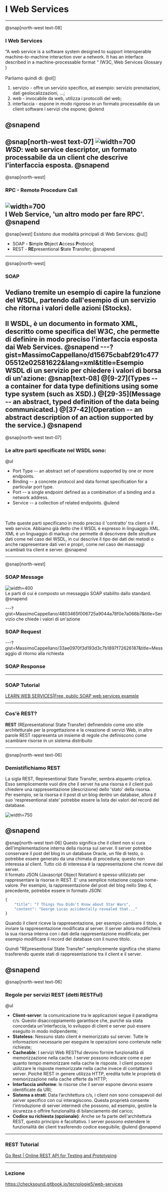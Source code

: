 # I Web Services

---

@snap[north-west text-08]
### I Web Services
“A web service is a software system designed to support interoperable machine-to-machine interaction over a network. It has an interface described in a machine-processable format “ (W3C, Web Services Glossary )
<br><br>
Parliamo quindi di:
@ol[]
1. servizio - offre un servizio specifico, ad esempio: servizio prenotazioni, dati geolocalizzazioni, ...;
1. web - invocabile da web, utilizza i protocolli del web;
1. interfaccia - espone in modo rigoroso in un formato processabile da un client software i servizi che espone;
@olend

@snapend
---
@snap[north-west text-07]
![width=700](assets/img/intro_ws_roles.gif)
<br>
*WSD*: web service descriptor, un formato processabile da un client che descrive l'interfaccia esposta.
@snapend
---
@snap[north-west]
### RPC - Remote Procedure Call
![width=700](assets/img/RPC.PNG)
<br>
I Web Service, 'un altro modo per fare RPC'.
@snapend
---
@snap[west]
Esistono due modalità principali di Web Services:
@ul[]
* SOAP - **S**imple **O**bject **A**ccess **P**rotocol;
* REST - **RE**presentional **S**tate **T**ransfer;
@snapend
---
@snap[north-west]
### SOAP
Vediano tremite un esempio di capire la funzione del WSDL, partendo dall'esempio di un servizio che ritorna i valori delle azioni (Stocks).<br>
<br>
Il WSDL, è un documento in formato XML, descritto come specifica del W3C, che permette di definire in
modo preciso l'interfaccia esposta dai Web Services.
@snapend
---?gist=MassimoCappellano/d15675cbabf291c47705512e02581622&lang=xml&title=Esempio WSDL di un servizio per chiedere i valori di borsa di un'azione:
@snap[text-08]
@[9-27](Types -- a container for data type definitions using some type system (such as XSD).)
@[29-35](Message -- an abstract, typed definition of the data being communicated.)
@[37-42](Operation -- an abstract description of an action supported by the service.)
@snapend
---

@snap[north-west text-07]
### Le altre parti specificate nel WSDL sono:
@ul[](false)
* Port Type -- an abstract set of operations supported by one or more endpoints.
* Binding -- a concrete protocol and data format specification for a particular port type.
* Port -- a single endpoint defined as a combination of a binding and a network address.
* Service -- a collection of related endpoints.
@ulend
<br>
<br>
Tutte queste parti specificano in modo preciso il 'contratto' tra client e il web service. Abbiamo già detto che il WSDL è espresso in linguaggio XML.  
<br>
XML è un linguaggio di markup che permette di descrivere delle strutture dati come nel caso del WSDL, in cui descrive il tipo dei dati dei metodi o anche rappresentare dati veri e propri, come nel caso dei massaggi scambiati tra client e server.  
@snapend

---
@snap[north-west]
### SOAP Message
![width=400](assets/img/SOAPSimpleO1.png)
<br>
Le parti di cui è composto un messaggio SOAP stabilito dallo standard.
@snapend

---?gist=MassimoCappellano/4803465f006725a9044a78f0e7a066b7&title=Servizio che chiede i valori di un'azione
### SOAP Request

---?gist=MassimoCappellano/33ae0970f3d193d3c7b1897f72626187&title=Messaggio di ritorno alla richiesta
### SOAP Response
---

### SOAP Tutorial


[LEARN WEB SERVICES|Free, public SOAP web services example](http://www.learnwebservices.com/)

---
### Cos'è REST?

**REST** (REpresentational State Transfer) definendolo come uno stile architetturale per la progettazione e la creazione di servizi Web, in altre parole REST rappresenta un insieme di regole che definiscono come scambiare risorse in un sistema distribuito

---
@snap[north-west text-06]
### Demistifichiamo REST

La sigla REST, Representional State Transfer, sembra alquanto criptica.  
Esso semplicemente vuol dire che il server ha una risorsa e il client può chiedere una rappresentazione (descrizione) dello 'stato' della risorsa. 
<br>
Per esempio, se la risorsa è il post di un blog dentro un database, allora il suo 'respresentional state' potrebbe essere la lista dei valori del record del database.  

![width=750](assets/img/REST_sequence_diagram.PNG)

@snapend
---
@snap[north-west text-06]
Questo significa che il client non si cura dell'implementazione interna della risorsa sul server. Il server potrebbe conservare il post del blog in un database Oracle, un file di testo, o potrebbe essere
generato da una chimata di procedura; questo non interessa al client. Tutto ciò di interessa è la 
rappresentazione che riceve dal server.  
Il formato JSON (Javascript Object Notation) è spesso utilizzato per rappresentare la risorse in REST. E' una semplice notazione coppia nome-valore. Per esempio, la rappresentazione del post del blog nello Step 4, precedente, potrebbe essere in formato JSON:

```javascript
{ 
    "title": "7 Things You Didn't Know about Star Wars", 
    "content": "George Lucas accidentally revealed that..." 
}
```
Quando il client riceve la rappresentazione, per esempio cambiare il titolo, e inviare la rappresentazione modificata al server. Il server allora modificherà la sua risorsa interna con i dati della rappresentazione modificata; per esempio modificare il record del database con il nuovo titolo.  
  
Quindi "REpresentional State Transfer" semplicemente significa che stiamo trasferendo queste stati di rappresentazione tra il client e il server.

@snapend
---
@snap[north-west text-06]
### Regole per servizi REST (detti RESTFul)
@ul[](false)
- **Client-server**: la comunicazione tra le applicazioni segue il paradigma c/s. Questo disaccoppiamento garantisce che, purché sia stata concordata un'interfaccia, lo sviluppo di client e server può essere eseguito in modo indipendente; 
- **Stateless**: Nessuno stato client è memorizzato sul server. Tutte le informazioni necessarie per eseguire le operazioni sono contenute nelle richieste;
- **Cacheable**: I servizi Web RESTful devono fornire funzionalità di memorizzazione nella cache. I server possono indicare come e per quanto tempo memorizzare nella cache le risposte. I client possono utilizzare le risposte memorizzate nella cache invece di contattare il server. Poiché REST in genere utilizza HTTP, eredita tutte le proprietà di memorizzazione nella cache offerte da HTTP; 
- **Interfaccia uniforme**: le risorse che il server espone devono essere identificate da URI; 
- **Sistema a strati**: Data l’architettura c/s, i client non sono consapevoli del server specifico con cui interagiscono. Questa proprietà consente l'introduzione di server intermedi che possono, ad esempio, gestire la sicurezza o offrire funzionalità di bilanciamento del carico; 
- **Codice su richiesta (opzionale)**: Anche se fa parte dell'architettura REST, questo principio è facoltativo. I server possono estendere le funzionalità dei client trasferendo codice eseguibile;
@ulend
@snapend
---

### REST Tutorial

[Go Rest | Online REST API for Testing and Prototyping](https://gorest.co.in/)


---

### Lezione

https://checksound.gitbook.io/tecnologie5/web-services




